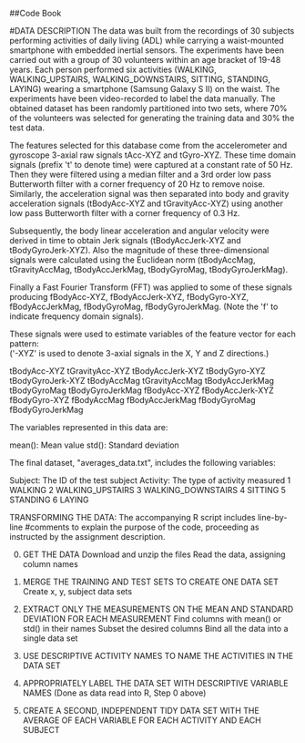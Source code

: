 
##Code Book


#DATA DESCRIPTION
The data was built from the recordings of 30 subjects performing activities of daily living (ADL) while carrying a waist-mounted smartphone with embedded inertial sensors.
The experiments have been carried out with a group of 30 volunteers within an age bracket of 19-48 years. Each person performed six activities (WALKING, WALKING_UPSTAIRS, WALKING_DOWNSTAIRS, SITTING, STANDING, LAYING) wearing a smartphone (Samsung Galaxy S II) on the waist. The experiments have been video-recorded to label the data manually. The obtained dataset has been randomly partitioned into two sets, where 70% of the volunteers was selected for generating the training data and 30% the test data.

The features selected for this database come from the accelerometer and gyroscope 3-axial raw signals tAcc-XYZ and tGyro-XYZ. These time domain signals (prefix 't' to denote time) were captured at a constant rate of 50 Hz. Then they were filtered using a median filter and a 3rd order low pass Butterworth filter with a corner frequency of 20 Hz to remove noise. Similarly, the acceleration signal was then separated into body and gravity acceleration signals (tBodyAcc-XYZ and tGravityAcc-XYZ) using another low pass Butterworth filter with a corner frequency of 0.3 Hz. 

Subsequently, the body linear acceleration and angular velocity were derived in time to obtain Jerk signals (tBodyAccJerk-XYZ and tBodyGyroJerk-XYZ). Also the magnitude of these three-dimensional signals were calculated using the Euclidean norm (tBodyAccMag, tGravityAccMag, tBodyAccJerkMag, tBodyGyroMag, tBodyGyroJerkMag). 

Finally a Fast Fourier Transform (FFT) was applied to some of these signals producing fBodyAcc-XYZ, fBodyAccJerk-XYZ, fBodyGyro-XYZ, fBodyAccJerkMag, fBodyGyroMag, fBodyGyroJerkMag. (Note the 'f' to indicate frequency domain signals). 

These signals were used to estimate variables of the feature vector for each pattern:  
('-XYZ' is used to denote 3-axial signals in the X, Y and Z directions.) 

tBodyAcc-XYZ
tGravityAcc-XYZ
tBodyAccJerk-XYZ
tBodyGyro-XYZ
tBodyGyroJerk-XYZ
tBodyAccMag
tGravityAccMag
tBodyAccJerkMag
tBodyGyroMag
tBodyGyroJerkMag
fBodyAcc-XYZ
fBodyAccJerk-XYZ
fBodyGyro-XYZ
fBodyAccMag
fBodyAccJerkMag
fBodyGyroMag
fBodyGyroJerkMag

The variables represented in this data are: 

mean(): Mean value
std(): Standard deviation
 

The final dataset, "averages_data.txt", includes the following variables:

Subject: The ID of the test subject
Activity: The type of activity measured
1 WALKING
2 WALKING_UPSTAIRS
3 WALKING_DOWNSTAIRS
4 SITTING
5 STANDING
6 LAYING



TRANSFORMING THE DATA:
The accompanying R script includes line-by-line #comments to explain the purpose of the code, proceeding as instructed by the assignment description.

0. GET THE DATA
	Download and unzip the files
	Read the data, assigning column names

1. MERGE THE TRAINING AND TEST SETS TO CREATE ONE DATA SET
 Create x, y, subject data sets

2. EXTRACT ONLY THE MEASUREMENTS ON THE MEAN AND STANDARD DEVIATION FOR EACH MEASUREMENT
	Find columns with mean() or std() in their names
	Subset the desired columns
	Bind all the data into a single data set

3. USE DESCRIPTIVE ACTIVITY NAMES TO NAME THE ACTIVITIES IN THE DATA SET
4. APPROPRIATELY LABEL THE DATA SET WITH DESCRIPTIVE VARIABLE NAMES
	(Done as data read into R, Step 0 above)

5. CREATE A SECOND, INDEPENDENT TIDY DATA SET WITH THE AVERAGE OF EACH 
	 VARIABLE FOR EACH ACTIVITY AND EACH SUBJECT

